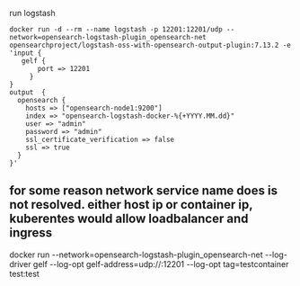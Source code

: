 run logstash
 ```
docker run -d --rm --name logstash -p 12201:12201/udp --network=opensearch-logstash-plugin_opensearch-net opensearchproject/logstash-oss-with-opensearch-output-plugin:7.13.2 -e 'input {
    gelf {
        port => 12201
      }
}
output	{
   opensearch {
     hosts => ["opensearch-node1:9200"]
     index => "opensearch-logstash-docker-%{+YYYY.MM.dd}"
     user => "admin"
     password => "admin"
     ssl_certificate_verification => false
     ssl => true
   }
 }'
 ```


## for some reason network service name does is not resolved. either host ip or container ip, kuberentes would allow loadbalancer and ingress
   docker run --network=opensearch-logstash-plugin_opensearch-net --log-driver gelf --log-opt gelf-address=udp://<hostIP>:12201 --log-opt tag=testcontainer test:test